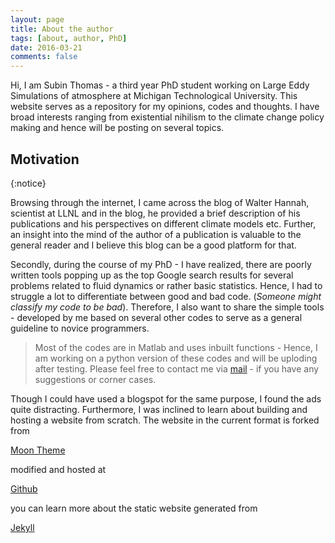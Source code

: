 ```yaml
---
layout: page
title: About the author
tags: [about, author, PhD]
date: 2016-03-21
comments: false
---
```


Hi, I am Subin Thomas - a third year PhD student working on Large Eddy
Simulations of atmosphere at Michigan Technological University. This website
serves as a  repository for my opinions, codes and thoughts. I have broad
interests ranging  from existential nihilism to the climate change policy making
and hence will be posting on several topics.

## Motivation
{:notice}

Browsing through the internet, I came across the blog of Walter Hannah,
scientist at LLNL and in the blog, he provided a brief description of his
publications and his perspectives on different climate models etc. Further, an
insight into the mind of the author of a publication is valuable to the general
reader and I believe this blog can be a good platform for that.

Secondly, during the course of my PhD - I have realized, there are poorly
written tools popping up as the top Google search results for several problems
related to fluid dynamics or rather basic statistics. Hence, I had to struggle a
lot to differentiate between good and bad code. (*Someone might classify my code
to be bad*). Therefore, I also want to share the simple tools - developed by
me based on several other codes to serve as a general guideline to novice
programmers.
> Most of the codes are in Matlab and uses inbuilt functions - Hence, I am working
on a python version of these codes and will be uploding after testing. Please
feel free to contact me via [mail](subint@mtu.edu) - if you have any suggestions or corner cases.

Though I could have used a blogspot for the same purpose, I found the ads quite
distracting. Furthermore, I was inclined to learn about building and hosting
a website from scratch. The website in the current format is forked from

 [Moon Theme](https://taylantatli.github.io/Moon/)

 modified and hosted at

 [Github](https://github.com/)

you can learn more about the static website generated from

[Jekyll](https://jekyllrb.com/docs/)

